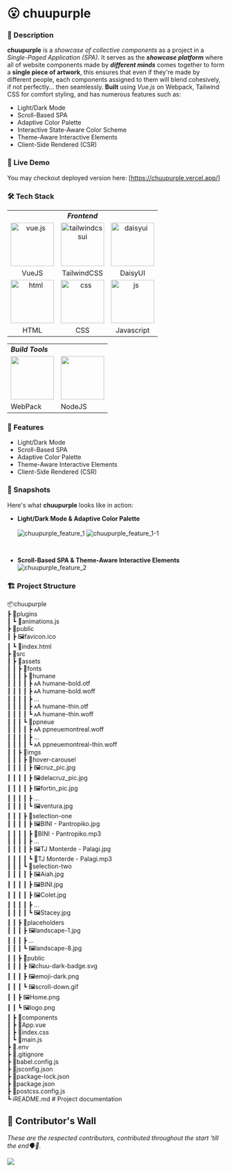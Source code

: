 # 😮 chuupurple

### 🌟 Description
**chuupurple** is a _showcase of collective components_ as a project in a _Single-Paged Application (SPA)_. It serves as the **_showcase platform_** where all of website components made by **_different minds_** comes together to form a **single piece of artwork**, this ensures that even if they're made by different people, each components assigned to them will blend cohesively, if not perfectly... then seamlessly. **Built** using _Vue.js_ on Webpack, Tailwind CSS for comfort styling, and has numerous features such as:
- Light/Dark Mode
- Scroll-Based SPA
- Adaptive Color Palette
- Interactive State-Aware Color Scheme
- Theme-Aware Interactive Elements
- Client-Side Rendered (CSR)

### 🔗 Live Demo
You may checkout deployed version here: [https://chuupurple.vercel.app/]

### 🛠️ Tech Stack
<!-- Frontend -->

<table style="width: 100%;">
  <tr>
    <td colspan="3" style="text-align: center;"><b><i>Frontend</i></b></td>
  </tr>
  <tr>
    <td style="text-align: center; vertical-align: middle;">
      <img src="https://vuejs.org/images/logo.png" width="100" alt="vue.js">
    </td>
    <td style="text-align: center; vertical-align: middle;">
      <img src="https://mwop.net/images/tailwindcss.svg" width="100" alt="tailwindcssui">
    </td>
    <td style="text-align: center; vertical-align: middle;">
      <img src="https://avatars.githubusercontent.com/u/76870092?s=200&v=4" width="100" alt="daisyui">
    </td>
  </tr>
  <tr>
    <td style="text-align: center; vertical-align: middle;">VueJS</td>
    <td style="text-align: center; vertical-align: middle;">TailwindCSS</td>
    <td style="text-align: center; vertical-align: middle;">DaisyUI</td>
  </tr>
  <tr>
    <td style="text-align: center; vertical-align: middle;">
      <img src="https://upload.wikimedia.org/wikipedia/commons/thumb/3/38/HTML5_Badge.svg/1024px-HTML5_Badge.svg.png" width="100" alt="html">
    </td>
    <td style="text-align: center; vertical-align: middle;">
      <img src="https://upload.wikimedia.org/wikipedia/commons/thumb/6/62/CSS3_logo.svg/1024px-CSS3_logo.svg.png" width="100" alt="css">
    </td>
    <td style="text-align: center; vertical-align: middle;">
      <img src="https://bc.team/wp-content/uploads/2019/06/Javascript.png" width="100" alt="js">
    </td>
  </tr>
  <tr>
    <td style="text-align: center; vertical-align: middle;">HTML</td>
    <td style="text-align: center; vertical-align: middle;">CSS</td>
    <td style="text-align: center; vertical-align: middle;">Javascript</td>
  </tr>
</table>



<!-- Build Tools -->
<table>
  <tr>
    <td colspan=2><b><i>Build Tools</i></b></td>
  </tr>
  <tr>
    <td><img src="https://upload.wikimedia.org/wikipedia/commons/thumb/9/94/Webpack.svg/1920px-Webpack.svg.png" width=100></td>
    <td><img src="https://upload.wikimedia.org/wikipedia/commons/d/d9/Node.js_logo.svg" width=100></td>
  </tr>
  <tr>
    <td>WebPack</td>
    <td>NodeJS</td>
  </tr>
</table>

### 🚀 Features
- Light/Dark Mode
- Scroll-Based SPA
- Adaptive Color Palette
- Theme-Aware Interactive Elements
- Client-Side Rendered (CSR)

### 📸 Snapshots
Here's what **chuupurple** looks like in action:
- <b>Light/Dark Mode & Adaptive Color Palette<br><br></b>
![chuupurple_feature_1](https://github.com/user-attachments/assets/ecbd9af7-d6d4-47b8-a65b-6d5c0c7429b2)
![chuupurple_feature_1-1](https://github.com/user-attachments/assets/142b3eda-63a8-401a-8738-6c998af837f8)

<br>

- <b>Scroll-Based SPA & Theme-Aware Interactive Elements<br></b>
![chuupurple_feature_2](https://github.com/user-attachments/assets/77f578b1-f1d7-434f-95e1-669f8f4db37c)




### 🏗️ Project Structure
📦chuupurple<br>
 ┣ 📂plugins<br>
 ┃  ┗ 📜animations.js<br>
 ┣ 📂public<br>
 ┃  ┣ 🖼️favicon.ico<br>
 ┃  ┗ 📜index.html<br>
 ┣ 📂src<br>
 ┃  ┣ 📂assets<br>
 ┃  ┃   ┣ 📂fonts<br>
 ┃  ┃   ┃   ┣ 📂humane<br>
 ┃  ┃   ┃   ┃   ┣ 🗚 humane-bold.otf<br>
 ┃  ┃   ┃   ┃   ┣ 🗚 humane-bold.woff<br>
 ┃  ┃   ┃   ┃   ┣  ...<br>
 ┃  ┃   ┃   ┃   ┣ 🗚 humane-thin.otf<br> 
 ┃  ┃   ┃   ┃   ┗ 🗚 humane-thin.woff<br>
 ┃  ┃   ┃   ┗ 📂ppneue<br>
 ┃  ┃   ┃   ┃   ┣ 🗚 ppneuemontreal.woff<br>
 ┃  ┃   ┃   ┃   ┣  ...<br>
 ┃  ┃   ┃   ┃   ┗ 🗚 ppneuemontreal-thin.woff<br>
 ┃  ┃   ┣ 📂imgs<br>
 ┃  ┃   ┃   ┣ 📂hover-carousel<br>
 ┃  ┃   ┃   ┃   ┣ 🖼️cruz_pic.jpg<br>
 ┃  ┃   ┃   ┃   ┣ 🖼️delacruz_pic.jpg<br>
 ┃  ┃   ┃   ┃   ┣ 🖼️fortin_pic.jpg<br>
 ┃  ┃   ┃   ┃   ┣  ...<br>
 ┃  ┃   ┃   ┃   ┗ 🖼️ventura.jpg<br>
 ┃  ┃   ┃   ┣ 📂selection-one<br>
 ┃  ┃   ┃   ┃   ┣ 🖼️BINI - Pantropiko.jpg<br>
 ┃  ┃   ┃   ┃   ┣ 🎵BINI - Pantropiko.mp3<br>
 ┃  ┃   ┃   ┃   ┣  ...<br>
 ┃  ┃   ┃   ┃   ┣ 🖼️TJ Monterde - Palagi.jpg<br>
 ┃  ┃   ┃   ┃   ┗ 🎵TJ Monterde - Palagi.mp3<br>
 ┃  ┃   ┃   ┗ 📂selection-two<br>
 ┃  ┃   ┃   ┃   ┣ 🖼️Aiah.jpg<br>
 ┃  ┃   ┃   ┃   ┣ 🖼️BINI.jpg<br>
 ┃  ┃   ┃   ┃   ┣ 🖼️Colet.jpg<br>
 ┃  ┃   ┃   ┃   ┣  ...<br>
 ┃  ┃   ┃   ┃   ┗ 🖼️Stacey.jpg<br>
 ┃  ┃   ┣ 📂placeholders<br>
 ┃  ┃   ┃   ┣ 🖼️landscape-1.jpg<br>
 ┃  ┃   ┃   ┣  ...<br>
 ┃  ┃   ┃   ┗ 🖼️landscape-8.jpg<br>
 ┃  ┃   ┣ 📂public<br>
 ┃  ┃   ┃   ┣ 🖼️chuu-dark-badge.svg<br>
 ┃  ┃   ┃   ┣ 🖼️emoji-dark.png<br>
 ┃  ┃   ┃   ┗ 🖼️scroll-down.gif<br>
 ┃  ┃   ┣ 🖼️Home.png<br>
 ┃  ┃   ┗ 🖼️logo.png<br>
 ┃  ┣ 📂components<br>
 ┃  ┣ 📜App.vue<br>
 ┃  ┣ 📜index.css<br>
 ┃  ┗ 📜main.js<br>
 ┣ 🔑.env<br>
 ┣ 🚫.gitignore<br>     ┣ 📜babel.config.js<br>   ┣ 📜jsconfig.json<br>┣ 📜package-lock.json<br>
 ┣ 📜package.json<br>
 ┣ 📜postcss.config.js<br>
 ┗ ℹ️README.md       # Project documentation
 
 ## 🧱 Contributor's Wall
 _These are the respected contributors, contributed throughout the start 'till the end🗣️📢._

<a href="https://github.com/Brhylle/chuupurple/graphs/contributors">
  <img src="https://contrib.rocks/image?repo=Brhylle/chuupurple" />
</a>
